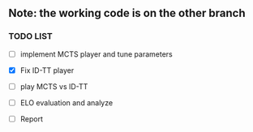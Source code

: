 ## Note: the working code is on the other branch

### TODO LIST
- [ ] implement MCTS player and tune parameters
- [x] Fix ID-TT player
- [ ] play MCTS vs ID-TT
- [ ] ELO evaluation and analyze
- [ ] Report

